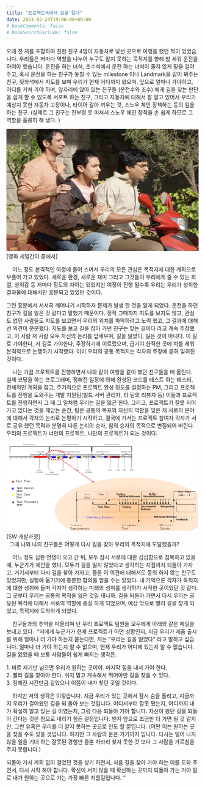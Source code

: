 ```yaml
---
title: "프로젝트속에서 길을 잃다"
date: 2023-02-24T19:06:06+09:00
# bookComments: false
# bookSearchExclude: false
---
```


오래 전 저를 포함하여 친한 친구 4명이 자동차로 낯선 곳으로 여행을 했던 적이 있었습니다. 우리들은 저마다 역할을 나누어 누구도 알지 못하는 목적지를 향해 밤 세워 운전을 하여야 했습니다. 운전을 하는 녀석, 조수석에서 운전 하는 녀석이 졸지 않게 말을 걸어 주고, 혹시 운전을 하는 친구가 놓칠 수 있는 milestone 이나 Landmark을 같이 봐주는 친구, 뒷좌석에서 지도를 보며 우리가 현재 어디까지 왔으며, 앞으로 얼마나 가야하고, 어디를 거쳐 가야 하며, 앞자리에 앉아 있는 친구들 (운전수와 조수) 에게 길을 찾는 판단을 쉽게 할 수 있도록 서포트 하는 친구, 그리고 자동차에 대해서 잘 알고 있어서 우리가 예상치 못한 자동차 고장이나, 타이어 갈아 끼우는 것, 스노우 체인 장책하는 등의 일을 하는 친구. (실제로 그 친구는 진부령 못 미처서 스노우 체인 장착을 손 쉽게 하므로 그 역할을 훌륭히 해 냈다. )

![세얼간이](./project1.png)   
[영화 세얼간이 중에서] 

    어느 정도 본격적인 여정에 들어 스며서 우리의 모든 관심은 목적지에 대한 계획으로 부풀어 가고 있었다. 새로운 환경, 새로운 재미 그리고 그것들이 우리에게 줄 수 있는 희열, 성취감 등 저마다 정도의 차이는 있었지만 여정이 진행 될수록 우리는 우리가 성취한 결과물에 대해서만 흥분되고 있었던 것이다.  

그런 흥분에서 서서히 깨어나기 시작하자 문제가 발생 한 것을 알게 되었다. 운전을 하던 친구가 길을 잃은 것 같다고 말했기 때문이다. 정작 그때까지 지도를 보지도 않고, 관심도 없던 사람들도 지도를 보고면서 우리의 위치를 파악하려고 노력 했고, 그 결과에 대해선 의견이 분분했다. 지도를 보고 길을 잡아 가던 친구는 맞는 길이다 라고 계속 주장했고, 이 사람 저 사람 모두 자신의 논리를 앞세우며, 길을 잃었다, 잃은 것이 아니다. 이 길로 가야한다, 저 길로 가야한다, 주장하기에 이르렀으며, 급기야 한적한 곳에 차를 세워 본격적으로 논쟁하기 시작했다. 이미 우리의 공통 목적지는 각자의 주장에 묻혀 잊혀진 것이다.  

    나는 가끔 프로젝트를 진행하면서 나와 같이 여행을 같이 했던 친구들을 떠 올린다. 실제 코딩을 하는 프로그래머, 정해진 일정에 의해 완성된 코드를 테스트 하는 테스터, 전체적인 계획을 잡고, 주기적으로 프로젝트 완성 정도를 설정하는 PM, 그리고 프로젝트를 진행을 도와주는 개발 지원팀(빌드 서버 관리자, 타 팀의 리뷰자 등) 이들과 프로젝트를 진행하면서 그 때 그 일처럼 우리는 길을 잃곤 한다. 그리고, 프로젝트가 잘못 되어 가고 있다는 것을 깨닫는 순간, 팀은 공통의 목표와 자신의 역할을 잊은 채 서로의 분야에 대해서 각자의 논리로 논평하기 시작하고, 결국에 가서는 프로젝트 참여자 각자가 서로 공유 했던 목적과 분명히 다른 논리의 승자, 힘의 승자의 목적으로 변질되어 버린다. 우리의 프로젝트가 너만의 프로젝트, 나만의 프로젝트가 되는 것이다.  

![SW개발로드맵](project2.png)  
[SW 개발과정]   
 
그때 나와 나의 친구들은 어떻게 다시 길을 찾아 우리의 목적지에 도달했을까?  

    어느 정도 심한 언쟁이 오고 간 뒤, 모두 잠시 서로에 대한 섭섭함으로 침묵하고 있을 때, 누군가가 제안을 했다. 모두가 길을 잃지 않았다고 생각하는 지점까지 되돌아 가자고, 거기서부터 다시 길을 찾아 가자고, 물론 이 의견에 대해서도 동의 하지 않는 친구도 있었지만, 실행에 옮기기에 충분한 합의를 얻을 수는 있었다. 내 기억으론 각자가 목적지에 대한 성취에 들떠 각자가 생각하는 미래의 성취를 생각하기 시작한 곳이었던 것 같다. 그 곳부터 우리는 공통의 목적을 잃은 것일 테니까. 길을 되돌아 가면서 다시 우리는 공유된 목적에 대해서 서로의 역할에 충실 하게 되었으며, 예상 밖으로 빨리 길을 찾게 되었고, 목적지에 도착하게 되었다.  

    친구들과의 추억을 떠올리며 난 우리 프로젝트 팀원들 모두에게 아래와 같은 메일을 보내고 있다.  
“저에게 누군가가 현재 프로젝트가 어떤 상황인지, 지금 우리가 제품 출시를 위해 얼마나 더 가야 하는지 묻는다면, 저는 “우리는 길을 잃었다” 라고 말하고 싶습니다. 얼마나 더 가야 하는지 알 수 없으며, 현재 우리가 어디에 있는지 알 수 없습니다. 길을 잃었을 때 보통 사람들이 쉽게 빠지는 생각은.  

1. 바로 저기만 넘으면 우리가 원하는 곳이야. 마지막 힘을 내서 가야 한다.   
2. 빨리 길을 찾아야 한다. 쉬지 말고 계속해서 뛰어야만 길을 찾을 수 있다.  
3. 정해진 시간만큼 걸었으니 이쯤이 내가 찾던 곳일 것이다.  

    하지만 저의 생각은 이렇습니다. 지금 우리가 있는 곳에서 잠시 숨을 돌리고, 지금까지 우리가 걸어왔던 길을 되 돌아 보는 것입니다. 어디서부터 잘못 됐는지, 어디까지 내가 확실히 알고 있는 길 이였는지, 그럼 다음 되돌아 가야 합니다. 자신이 왔던 길을 되돌아 간다는 것은 참으로 내리기 힘든 결정입니다. 왠지 앞으로 조금만 더 가면 될 것 같지만, 그런 유혹은 우리를 더 알지 못하는 곳으로 인도 할 뿐입니다. (어떤 이는 원하는 곳을 찾을 수도 있을 것입니다. 하지만 그 사람의 운은 거기까지 입니다. 다시는 일어 나지 않을 일을 기대 하는 잘못된 경험만 줄뿐 차라리 찾지 못한 것 보다 그 사람을 가르침을 주지 못합니다.)  

되돌아 가서 계획 없이 걸었던 것을 상기 하면서, 처음 길을 찾아 가야 하는 이를 도와 주면서, 다시 시작 해야 합니다. 확신이 서지 않을 때 확신하는 곳까지 되돌아 가는 거야 말로 내가 원하는 곳으로 가는 가장 빠른 지름길입니다. “
